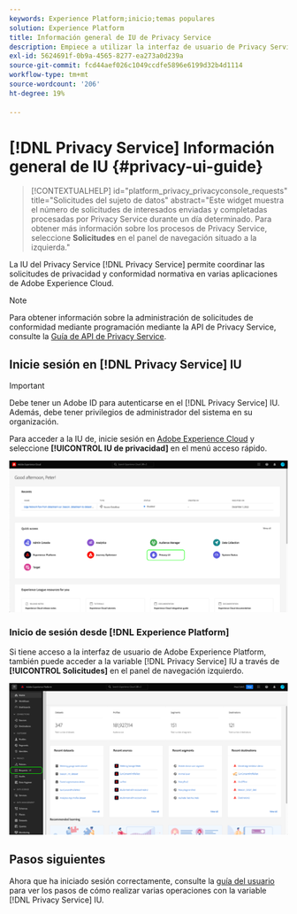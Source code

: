 ```yaml
---
keywords: Experience Platform;inicio;temas populares
solution: Experience Platform
title: Información general de IU de Privacy Service
description: Empiece a utilizar la interfaz de usuario de Privacy Service para coordinar y supervisar las solicitudes de privacidad en varias aplicaciones de Experience Cloud.
exl-id: 5624691f-0b9a-4565-8277-ea273a0d239a
source-git-commit: fcd44aef026c1049ccdfe5896e6199d32b4d1114
workflow-type: tm+mt
source-wordcount: '206'
ht-degree: 19%

---
```


# [!DNL Privacy Service] Información general de IU {#privacy-ui-guide}

>[!CONTEXTUALHELP]
>id="platform_privacy_privacyconsole_requests"
>title="Solicitudes del sujeto de datos"
>abstract="Este widget muestra el número de solicitudes de interesados enviadas y completadas procesadas por Privacy Service durante un día determinado. Para obtener más información sobre los procesos de Privacy Service, seleccione **Solicitudes** en el panel de navegación situado a la izquierda."

La IU del Privacy Service [!DNL Privacy Service] permite coordinar las solicitudes de privacidad y conformidad normativa en varias aplicaciones de Adobe Experience Cloud.

>[!NOTE]
>
>Para obtener información sobre la administración de solicitudes de conformidad mediante programación mediante la API de Privacy Service, consulte la [Guía de API de Privacy Service](../api/overview.md).

## Inicie sesión en [!DNL Privacy Service] IU

>[!IMPORTANT]
>
>Debe tener un Adobe ID para autenticarse en el [!DNL Privacy Service] IU. Además, debe tener privilegios de administrador del sistema en su organización.

Para acceder a la IU de, inicie sesión en [Adobe Experience Cloud](https://experience.adobe.com/) y seleccione **[!UICONTROL IU de privacidad]** en el menú acceso rápido.

![](../images/ui-overview/quick-access.png)

### Inicio de sesión desde [!DNL Experience Platform]

Si tiene acceso a la interfaz de usuario de Adobe Experience Platform, también puede acceder a la variable [!DNL Privacy Service] IU a través de **[!UICONTROL Solicitudes]** en el panel de navegación izquierdo.

![](../images/ui-overview/platform.png)

## Pasos siguientes

Ahora que ha iniciado sesión correctamente, consulte la [guía del usuario](user-guide.md) para ver los pasos de cómo realizar varias operaciones con la variable [!DNL Privacy Service] IU.
